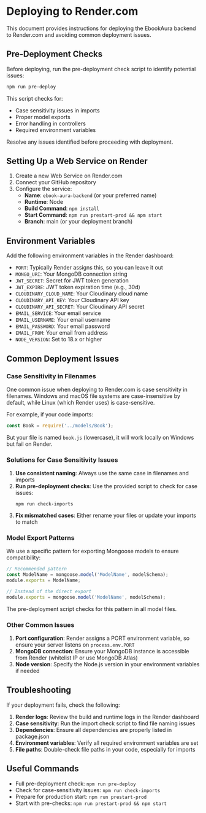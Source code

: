 # Deploying to Render.com

This document provides instructions for deploying the EbookAura backend to Render.com and avoiding common deployment issues.

## Pre-Deployment Checks

Before deploying, run the pre-deployment check script to identify potential issues:

```bash
npm run pre-deploy
```

This script checks for:
- Case sensitivity issues in imports
- Proper model exports
- Error handling in controllers
- Required environment variables

Resolve any issues identified before proceeding with deployment.

## Setting Up a Web Service on Render

1. Create a new Web Service on Render.com
2. Connect your GitHub repository
3. Configure the service:
   - **Name**: `ebook-aura-backend` (or your preferred name)
   - **Runtime**: Node
   - **Build Command**: `npm install`
   - **Start Command**: `npm run prestart-prod && npm start`
   - **Branch**: main (or your deployment branch)

## Environment Variables

Add the following environment variables in the Render dashboard:

- `PORT`: Typically Render assigns this, so you can leave it out
- `MONGO_URI`: Your MongoDB connection string
- `JWT_SECRET`: Secret for JWT token generation
- `JWT_EXPIRE`: JWT token expiration time (e.g., 30d)
- `CLOUDINARY_CLOUD_NAME`: Your Cloudinary cloud name
- `CLOUDINARY_API_KEY`: Your Cloudinary API key
- `CLOUDINARY_API_SECRET`: Your Cloudinary API secret
- `EMAIL_SERVICE`: Your email service
- `EMAIL_USERNAME`: Your email username
- `EMAIL_PASSWORD`: Your email password
- `EMAIL_FROM`: Your email from address
- `NODE_VERSION`: Set to 18.x or higher

## Common Deployment Issues

### Case Sensitivity in Filenames

One common issue when deploying to Render.com is case sensitivity in filenames. Windows and macOS file systems are case-insensitive by default, while Linux (which Render uses) is case-sensitive.

For example, if your code imports:
```javascript
const Book = require('../models/Book');
```

But your file is named `book.js` (lowercase), it will work locally on Windows but fail on Render.

### Solutions for Case Sensitivity Issues

1. **Use consistent naming**: Always use the same case in filenames and imports
2. **Run pre-deployment checks**: Use the provided script to check for case issues:
   ```
   npm run check-imports
   ```
3. **Fix mismatched cases**: Either rename your files or update your imports to match

### Model Export Patterns

We use a specific pattern for exporting Mongoose models to ensure compatibility:

```javascript
// Recommended pattern
const ModelName = mongoose.model('ModelName', modelSchema);
module.exports = ModelName;

// Instead of the direct export
module.exports = mongoose.model('ModelName', modelSchema);
```

The pre-deployment script checks for this pattern in all model files.

### Other Common Issues

1. **Port configuration**: Render assigns a PORT environment variable, so ensure your server listens on `process.env.PORT`
2. **MongoDB connection**: Ensure your MongoDB instance is accessible from Render (whitelist IP or use MongoDB Atlas)
3. **Node version**: Specify the Node.js version in your environment variables if needed

## Troubleshooting

If your deployment fails, check the following:

1. **Render logs**: Review the build and runtime logs in the Render dashboard
2. **Case sensitivity**: Run the import check script to find file naming issues
3. **Dependencies**: Ensure all dependencies are properly listed in package.json
4. **Environment variables**: Verify all required environment variables are set
5. **File paths**: Double-check file paths in your code, especially for imports

## Useful Commands

- Full pre-deployment check: `npm run pre-deploy`
- Check for case-sensitivity issues: `npm run check-imports`
- Prepare for production start: `npm run prestart-prod`
- Start with pre-checks: `npm run prestart-prod && npm start` 